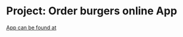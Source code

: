 # Project: Order burgers online App
[App can be found at](https://owethusotomela.github.io/order-burger-app/)

